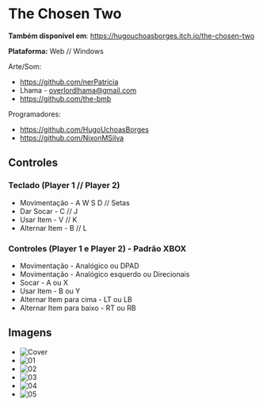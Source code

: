 # The Chosen Two

**Também disponível em**: https://hugouchoasborges.itch.io/the-chosen-two

**Plataforma:** Web // Windows

Arte/Som:
- https://github.com/nerPatricia
- Lhama - overlordlhama@gmail.com
- https://github.com/the-bmb

Programadores: 
- https://github.com/HugoUchoasBorges 
- https://github.com/NixonMSilva


## Controles

### Teclado (Player 1 // Player 2)

- Movimentação - A W S D // Setas
- Dar Socar - C //  J
- Usar Item - V // K
- Alternar Item - B // L

### Controles (Player 1 e  Player 2) - Padrão XBOX
- Movimentação - Analógico ou DPAD
- Movimentação - Analógico esquerdo ou Direcionais
- Socar - A ou X
- Usar Item - B ou Y
- Alternar Item para cima - LT ou LB
- Alternar Item para baixo - RT ou RB

## Imagens

- ![Cover](https://img.itch.zone/aW1nLzIxMzEwNTIucG5n/315x250%23c/FobvXF.png)
- ![01](http://hugouchoasborges.github.io/images/the-chosen-two/01.jpeg)
- ![02](http://hugouchoasborges.github.io/images/the-chosen-two/02.jpeg)
- ![03](http://hugouchoasborges.github.io/images/the-chosen-two/03.jpeg)
- ![04](http://hugouchoasborges.github.io/images/the-chosen-two/04.png)
- ![05](http://hugouchoasborges.github.io/images/the-chosen-two/05.jpeg)
